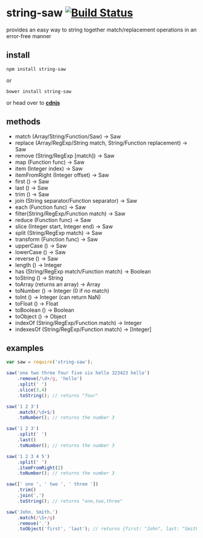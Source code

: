 # string-saw [![Build Status](https://travis-ci.org/icodeforlove/string-saw.png?branch=master)](https://travis-ci.org/icodeforlove/string-saw)

provides an easy way to string together match/replacement operations in an error-free manner

## install

```
npm install string-saw
```

or

```
bower install string-saw
```

or head over to **[cdnjs](https://cdnjs.com/libraries/string-saw)**

## methods

- match (Array/String/Function/Saw) -> Saw
- replace (Array/RegExp/String match, String/Function replacement) -> Saw
- remove (String/RegExp [match]) -> Saw
- map (Function func) -> Saw
- item (Integer index) -> Saw
- itemFromRight (Integer offset) -> Saw
- first () -> Saw
- last () -> Saw
- trim () -> Saw
- join (String separator/Function separator) -> Saw
- each (Function func) -> Saw
- filter(String/RegExp/Function match) -> Saw
- reduce (Function func) -> Saw
- slice (Integer start, Integer end) -> Saw
- split (String/RegExp match) -> Saw
- transform (Function func) -> Saw
- upperCase () -> Saw
- lowerCase () -> Saw
- reverse () -> Saw
- length () -> Integer
- has (String/RegExp match/Function match) -> Boolean
- toString () -> String
- toArray (returns an array) -> Array
- toNumber () -> Integer (0 if no match)
- toInt () -> Integer (can return NaN)
- toFloat () -> Float
- toBoolean () -> Boolean
- toObject () -> Object
- indexOf (String/RegExp/Function match) -> Integer
- indexesOf (String/RegExp/Function match) -> [Integer]

## examples

```javascript
var saw = require('string-saw');

saw('one two three four five six hello 323423 hello')
	.remove(/\d+/g, 'hello')
	.split(' ')
	.slice(3,4)
	.toString(); // returns "four"

saw('1 2 3')
	.match(/\d+$/)
	.toNumber(); // returns the number 3

saw('1 2 3')
	.split(' ')
	.last()
	.toNumber(); // returns the number 3

saw('1 2 3 4 5')
	.split(' ')
	.itemFromRight(2)
	.toNumber(); // returns the number 3

saw([' one ', ' two ', ' three '])
	.trim()
	.join(',')
	.toString(); // returns "one,two,three"

saw('John. Smith.')
	.match(/\S+/g)
	.remove('.')
	.toObject('first', 'last'); // returns {first: "John", last: "Smith"}
```
